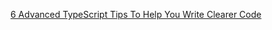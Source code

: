 [6 Advanced TypeScript Tips To Help You Write Clearer Code](https://medium.com/javascript-in-plain-english/6-advanced-typescript-tips-to-help-you-write-clearer-code-c93a9180b4eb)<br>
